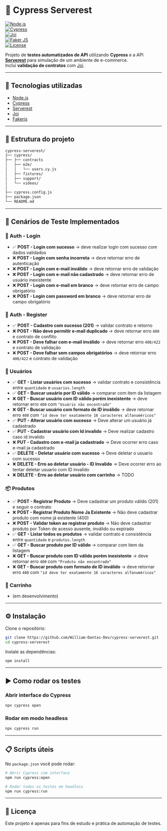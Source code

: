 # 📌 Cypress Serverest

[![Node.js](https://img.shields.io/badge/Node.js-22.x-green)](https://nodejs.org/)  
[![Cypress](https://img.shields.io/badge/Cypress-15.x-brightgreen)](https://www.cypress.io/)  
[![Joi](https://img.shields.io/badge/joi-18.x-brightgreen)](https://joi.dev/)  
[![Faker JS](https://img.shields.io/badge/FakerJs-18.x-brightgreen)](https://fakerjs.dev)  
[![License](https://img.shields.io/badge/license-MIT-blue.svg)](LICENSE)  

Projeto de **testes automatizados de API** utilizando **Cypress** e a API **[Serverest](https://serverest.dev/)** para simulação de um ambiente de e-commerce.  
Inclui **validação de contratos** com [Joi](https://joi.dev/).  

---

## 🚀 Tecnologias utilizadas
- [Node.js](https://nodejs.org/)  
- [Cypress](https://www.cypress.io/)  
- [Serverest](https://serverest.dev/)  
- [Joi](https://joi.dev/)
- [Fakerjs](https://fakerjs.dev)

---

## 📂 Estrutura do projeto
```bash
cypress-serverest/
├── cypress/
├── ├── contracts  
│   ├── e2e/
│   │   └── users.cy.js
│   ├── fixtures/
│   ├── support/
│   └── videos/
│
├── cypress.config.js 
├── package.json
└── README.md
```
---

## 📑 Cenários de Teste Implementados

### 🔐 Auth - Login
- ✅ **POST - Login com sucesso** → deve realizar login com sucesso com dados validados
- ❌ **POST - Login com senha incorreta** → deve retornar erro de autenticação  
- ❌ **POST - Login com e-mail inválido** → deve retornar erro de validação  
- ❌ **POST - Login com e-mail não cadastrado** → deve retornar erro de usuário inexistente  
- ❌ **POST - Login com e-mail em branco** → deve retornar erro de campo obrigatório  
- ❌ **POST - Login com password em branco** → deve retornar erro de campo obrigatório  

### 🔐 Auth - Register
- ✅ **POST - Cadastro com sucesso (201)** → validar contrato e retorno  
- ❌ **POST - Não deve permitir e-mail duplicado** → deve retornar erro `400` e contrato de conflito  
- ❌ **POST - Deve falhar com e-mail inválido** → deve retornar erro `400/422` e contrato de validação  
- ❌ **POST - Deve falhar sem campos obrigatórios** → deve retornar erro `400/422` e contrato de validação 

### 👥 Usuários
- ✅ **GET - Listar usuários com sucesso** → validar contrato e consistência entre `quantidade` e `usuarios.length`  
- ✅ **GET - Buscar usuário por ID válido** → comparar com item da listagem  
- ❌ **GET - Buscar usuário com ID válido porém inexistente** → deve retornar erro `400` com `"Usuário não encontrado"`  
- ❌ **GET - Buscar usuário com formato de ID inválido** → deve retornar erro `400` com `"id deve ter exatamente 16 caracteres alfanuméricos"`  
- ✅ **PUT - Alterar usuário com sucesso** → Deve alterar um usuário já cadastrado 
- ✅ **PUT - Cadastrar usuário com Id invalido** → Deve realizar cadastro caso id invalido
- ❌ **PUT - Cadastro com e-mail ja cadastrado** → Deve ocorrer erro caso e-mail ja cadastrado
- ✅ **DELETE - Deletar usuário com sucesso** → Deve deletar o usuario com sucesso
- ❌ **DELETE - Erro ao deletar usuário - ID Invalido** → Deve ocorrer erro ao tentar deletar usuario com ID invalido
- ❌ **DELETE - Erro ao deletar usuário com carrinho** -> TODO

### 📦 Produtos
- ✅ **POST - Registrar Produto** → Deve cadastrar um produto válido (201) e seguir o contrato
- ❌ **POST - Registrar Produto Nome Ja Existente** → Não deve cadastrar produto com nome já existente (400)
- ❌ **POST - Validar token ao registrar produto** → Não deve cadastrar produto por Token de acesso ausente, inválido ou expirado
- ✅ **GET - Listar todos os produtos** → validar contrato e consistência entre `quantidade` e `produtos.length`  
- ✅ **GET - Buscar produto por ID válido** → comparar com item da listagem  
- ❌ **GET - Buscar produto com ID válido porém inexistente** → deve retornar erro `400` com `"Produto não encontrado"` 
- ❌ **GET - Buscar produto com formato de ID inválido** → deve retornar erro `400` com `"id deve ter exatamente 16 caracteres alfanuméricos"`   

### 🛒 Carrinho
- (em desenvolvimento)  

---

## ⚙️ Instalação

Clone o repositório:  
```bash
git clone https://github.com/William-Dantas-Dev/cypress-serverest.git
cd cypress-serverest
```

Instale as dependências:  
```bash
npm install
```

---

## ▶️ Como rodar os testes

### Abrir interface do Cypress
```bash
npx cypress open
```

### Rodar em modo headless
```bash
npx cypress run
```

---

## 📋 Scripts úteis

No `package.json` você pode rodar:  

```bash
# Abrir Cypress com interface
npm run cypress:open

# Rodar todos os testes em headless
npm run cypress:run
```

---

## 📜 Licença
Este projeto é apenas para fins de estudo e prática de automação de testes.  
